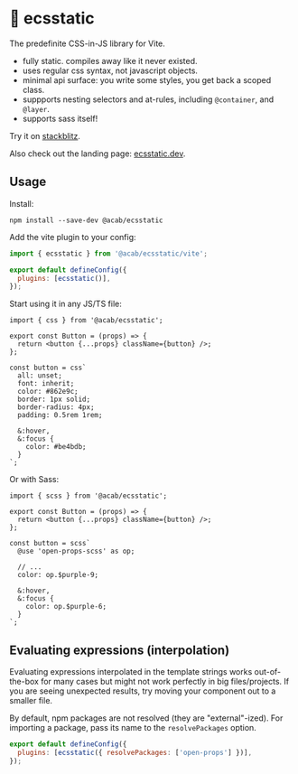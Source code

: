 # 🎈 ecsstatic

The predefinite CSS-in-JS library for Vite.

- fully static. compiles away like it never existed.
- uses regular css syntax, not javascript objects.
- minimal api surface: you write some styles, you get back a scoped class.
- suppports nesting selectors and at-rules, including `@container`, and `@layer`.
- supports sass itself!

Try it on [stackblitz](https://stackblitz.com/edit/vitejs-vite-jesvnk?file=src%2FApp.tsx,src%2FLogo.tsx,src%2FButton.tsx&terminal=dev).

Also check out the landing page: [ecsstatic.dev](https://ecsstatic.dev).

## Usage

Install:

```
npm install --save-dev @acab/ecsstatic
```

Add the vite plugin to your config:

```js
import { ecsstatic } from '@acab/ecsstatic/vite';

export default defineConfig({
  plugins: [ecsstatic()],
});
```

Start using it in any JS/TS file:

```tsx
import { css } from '@acab/ecsstatic';

export const Button = (props) => {
  return <button {...props} className={button} />;
};

const button = css`
  all: unset;
  font: inherit;
  color: #862e9c;
  border: 1px solid;
  border-radius: 4px;
  padding: 0.5rem 1rem;

  &:hover,
  &:focus {
    color: #be4bdb;
  }
`;
```

Or with Sass:

```tsx
import { scss } from '@acab/ecsstatic';

export const Button = (props) => {
  return <button {...props} className={button} />;
};

const button = scss`
  @use 'open-props-scss' as op;

  // ...
  color: op.$purple-9;

  &:hover,
  &:focus {
    color: op.$purple-6;
  }
`;
```

## Evaluating expressions (interpolation)

Evaluating expressions interpolated in the template strings works out-of-the-box for many cases but might not work perfectly in big files/projects. If you are seeing unexpected results, try moving your component out to a smaller file.

By default, npm packages are not resolved (they are "external"-ized). For importing a package, pass its name to the `resolvePackages` option.

```js
export default defineConfig({
  plugins: [ecsstatic({ resolvePackages: ['open-props'] })],
});
```
